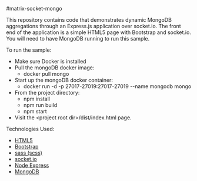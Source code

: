 #matrix-socket-mongo

This repository contains code that demonstrates dynamic MongoDB aggregations through an Express.js application over socket.io. The front end of the application is a simple HTML5 page with Bootstrap and socket.io. You will need to have MongoDB running to run this sample.

To run the sample:

-   Make sure Docker is installed
-   Pull the mongoDB docker image:
    -   docker pull mongo
-   Start up the mongoDB docker container:
    -   docker run -d -p 27017-27019:27017-27019 --name mongodb mongo
-   From the project directory:
    -   npm install
    -   npm run build
    -   npm start
-   Visit the \<project root dir\>/dist/index.html page.

Technologies Used:

-   [HTML5](https://html.spec.whatwg.org/multipage/)
-   [Bootstrap](https://getbootstrap.com/)
-   [sass (scss)](https://sass-lang.com/)
-   [socket.io](https://socket.io/)
-   [Node Express](http://expressjs.com/)
-   [MongoDB](https://www.mongodb.com/)
